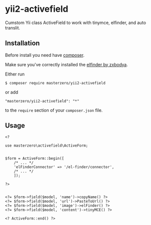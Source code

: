 # yii2-activefield
Cumstom Yii class ActiveField to work with tinymce, elfinder, and auto translit.

Installation
------------

Before install you need have [composer](http://getcomposer.org/download/).


Make sure you've correctly installed the [elfinder by zxbodya](https://github.com/zxbodya/yii2-elfinder).

Either run

```
$ composer require masterzero/yii2-activefield
```

or add

```
"masterzero/yii2-activefield": "*"
```

to the ```require``` section of your `composer.json` file.

## Usage


```
<?

use masterzero\activefield\ActiveForm;


$form = ActiveForm::begin([
    /* ... */
    'elFinderConnector' => '/el-finder/connector',
    /* ... */
	]);

?>


<?= $form->field($model, 'name')->copyName() ?>
<?= $form->field($model, 'url')->PasteToUrl() ?>
<?= $form->field($model, 'image')->elFinder() ?>
<?= $form->field($model, 'content')->tinyMCE() ?>

<? ActiveForm::end() ?>